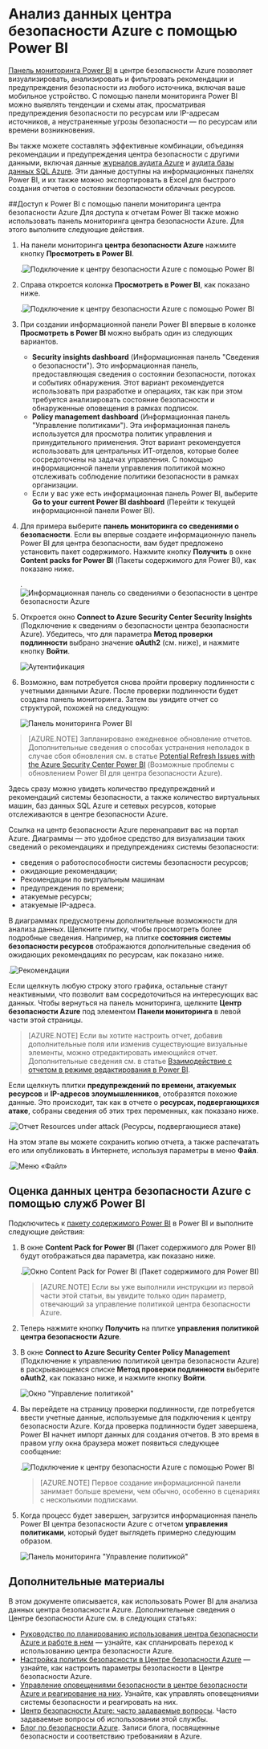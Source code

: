 <properties
   pageTitle="Анализ данных центра безопасности Azure с помощью Power BI | Microsoft Azure"
   description="Пакет содержимого центра безопасности Azure для Power BI позволяет легко обнаруживать предупреждения и рекомендации системы безопасности, а также информацию об атакуемых ресурсах и тенденциях на основе набора данных, созданного для ваших отчетов."
   services="security-center"
   documentationCenter="na"
   authors="YuriDio"
   manager="swadhwa"
   editor=""/>

<tags
   ms.service="security-center"
   ms.devlang="na"
   ms.topic="hero-article"
   ms.tgt_pltfrm="na"
   ms.workload="na"
   ms.date="09/22/2016"
   ms.author="yurid"/>

# Анализ данных центра безопасности Azure с помощью Power BI
[Панель мониторинга Power BI](http://aka.ms/azure-security-center-power-bi) в центре безопасности Azure позволяет визуализировать, анализировать и фильтровать рекомендации и предупреждения безопасности из любого источника, включая ваше мобильное устройство. С помощью панели мониторинга Power BI можно выявлять тенденции и схемы атак, просматривая предупреждения безопасности по ресурсам или IP-адресам источников, а неустраненные угрозы безопасности — по ресурсам или времени возникновения.

Вы также можете составлять эффективные комбинации, объединяя рекомендации и предупреждения центра безопасности с другими данными, включая данные [журналов аудита Azure](https://powerbi.microsoft.com/blog/monitor-azure-audit-logs-with-power-bi/) и [аудита базы данных SQL Azure](https://powerbi.microsoft.com/blog/monitor-your-azure-sql-database-auditing-activity-with-power-bi/). Эти данные доступны на информационных панелях Power BI, и их также можно экспортировать в Excel для быстрого создания отчетов о состоянии безопасности облачных ресурсов.

##Доступ к Power BI с помощью панели мониторинга центра безопасности Azure
Для доступа к отчетам Power BI также можно использовать панель мониторинга центра безопасности Azure. Для этого выполните следующие действия.

1. На панели мониторинга **центра безопасности Azure** нажмите кнопку **Просмотреть в Power BI**.

	.![Подключение к центру безопасности Azure с помощью Power BI](./media/security-center-powerbi/security-center-powerbi-fig1-new10.png)

2. Справа откроется колонка **Просмотреть в Power BI**, как показано ниже.

	.![Подключение к центру безопасности Azure с помощью Power BI](./media/security-center-powerbi/security-center-powerbi-fig1-new2.png)

3. При создании информационной панели Power BI впервые в колонке **Просмотреть в Power BI** можно выбрать один из следующих вариантов.

	- **Security insights dashboard** (Информационная панель "Сведения о безопасности"). Это информационная панель, предоставляющая сведения о состоянии безопасности, потоках и событиях обнаружения. Этот вариант рекомендуется использовать при разработке и операциях, так как при этом требуется анализировать состояние безопасности и обнаруженные оповещения в рамках подписок.
	- **Policy management dashboard** (Информационная панель "Управление политиками"). Эта информационная панель используется для просмотра политик управления и принудительного применения. Этот вариант рекомендуется использовать для центральных ИТ-отделов, которые более сосредоточены на задачах управления. С помощью информационной панели управления политикой можно отслеживать соблюдение политики безопасности в рамках организации.
	- Если у вас уже есть информационная панель Power BI, выберите **Go to your current Power BI dashboard** (Перейти к текущей информационной панели Power BI).

4. Для примера выберите **панель мониторинга со сведениями о безопасности**. Если вы впервые создаете информационную панель Power BI для центра безопасности, вам будет предложено установить пакет содержимого. Нажмите кнопку **Получить** в окне **Content packs for Power BI** (Пакеты содержимого для Power BI), как показано ниже.

	.![Информационная панель со сведениями о безопасности в центре безопасности Azure](./media/security-center-powerbi/security-center-powerbi-fig1-new3.png)

5. Откроется окно **Connect to Azure Security Center Security Insights** (Подключение к сведениям о безопасности центра безопасности Azure). Убедитесь, что для параметра **Метод проверки подлинности** выбрано значение **oAuth2** (см. ниже), и нажмите кнопку **Войти**.
	
	![Аутентификация](./media/security-center-powerbi/security-center-powerbi-fig1-new4.png)

6. Возможно, вам потребуется снова пройти проверку подлинности с учетными данными Azure. После проверки подлинности будет создана панель мониторинга. Затем вы увидите отчет со структурой, похожей на следующую:

	![Панель мониторинга Power BI](./media/security-center-powerbi/security-center-powerbi-fig1-new5.png)


> [AZURE.NOTE] Запланировано ежедневное обновление отчетов. Дополнительные сведения о способах устранения неполадок в случае сбоя обновления см. в статье [Potential Refresh Issues with the Azure Security Center Power BI](https://blogs.msdn.microsoft.com/azuresecurity/2016/04/07/azure-security-center-power-bi-refresh-fails/) (Возможные проблемы с обновлением Power BI для центра безопасности Azure).

Здесь сразу можно увидеть количество предупреждений и рекомендаций системы безопасности, а также количество виртуальных машин, баз данных SQL Azure и сетевых ресурсов, которые отслеживаются в центре безопасности Azure.

Ссылка на центр безопасности Azure перенаправит вас на портал Azure. Диаграммы — это удобное средство для визуализации таких сведений о рекомендациях и предупреждениях системы безопасности:

- сведения о работоспособности системы безопасности ресурсов;
- ожидающие рекомендации;
- Рекомендации по виртуальным машинам
- предупреждения по времени;
- атакуемые ресурсы;
- атакуемые IP-адреса.

В диаграммах предусмотрены дополнительные возможности для анализа данных. Щелкните плитку, чтобы просмотреть более подробные сведения. Например, на плитке **состояния системы безопасности ресурсов** отображаются дополнительные сведения об ожидающих рекомендациях по ресурсам, как показано ниже.

.![Рекомендации](./media/security-center-powerbi/security-center-powerbi-fig1-new6.png)

Если щелкнуть любую строку этого графика, остальные станут неактивными, что позволит вам сосредоточиться на интересующих вас данных. Чтобы вернуться на панель мониторинга, щелкните **Центр безопасности Azure** под элементом **Панели мониторинга** в левой части этой страницы.

> [AZURE.NOTE] Если вы хотите настроить отчет, добавив дополнительные поля или изменив существующие визуальные элементы, можно отредактировать имеющийся отчет. Дополнительные сведения см. в статье [Взаимодействие с отчетом в режиме редактирования в Power BI](https://powerbi.microsoft.com/documentation/powerbi-service-interact-with-a-report-in-editing-view/).

Если щелкнуть плитки **предупреждений по времени, атакуемых ресурсов** и **IP-адресов злоумышленников**, отобразятся похожие данные. Это происходит, так как в отчете о **ресурсах, подвергающихся атаке**, собраны сведения об этих трех переменных, как показано ниже.

.![Отчет Resources under attack (Ресурсы, подвергающиеся атаке)](./media/security-center-powerbi/security-center-powerbi-fig1-new7.png)

На этом этапе вы можете сохранить копию отчета, а также распечатать его или опубликовать в Интернете, используя параметры в меню **Файл**.

.![Меню «Файл»](./media/security-center-powerbi/security-center-powerbi-fig8.png)

## Оценка данных центра безопасности Azure с помощью служб Power BI

Подключитесь к [пакету содержимого Power BI](https://msit.powerbi.com/groups/me/getdata/services) в Power BI и выполните следующие действия:

1. В окне **Content Pack for Power BI** (Пакет содержимого для Power BI) будут отображаться два параметра, как показано ниже.

	.![Окно Content Pack for Power BI (Пакет содержимого для Power BI)](./media/security-center-powerbi/security-center-powerbi-fig1-new.png)

	>[AZURE.NOTE] Если вы уже выполнили инструкции из первой части этой статьи, вы увидите только один параметр, отвечающий за управление политикой центра безопасности Azure.

2. Теперь нажмите кнопку **Получить** на плитке **управления политикой центра безопасности Azure**.

3. В окне **Connect to Azure Security Center Policy Management** (Подключение к управлению политикой центра безопасности Azure) в раскрывающемся списке **Метод проверки подлинности** выберите **oAuth2**, как показано ниже, и нажмите кнопку **Войти**.

	![Окно "Управление политикой"](./media/security-center-powerbi/security-center-powerbi-fig1-new8.png)

4. Вы перейдете на страницу проверки подлинности, где потребуется ввести учетные данные, используемые для подключения к центру безопасности Azure. Когда проверка подлинности будет завершена, Power BI начнет импорт данных для создания отчетов. В это время в правом углу окна браузера может появиться следующее сообщение:

	.![Подключение к центру безопасности Azure с помощью Power BI](./media/security-center-powerbi/security-center-powerbi-fig4.png)

	>[AZURE.NOTE] Первое создание информационной панели занимает больше времени, чем обычно, особенно в сценариях с несколькими подписками.

5. Когда процесс будет завершен, загрузится информационная панель Power BI центра безопасности Azure с отчетом **управления политиками**, который будет выглядеть примерно следующим образом.

	![Панель мониторинга "Управление политикой"](./media/security-center-powerbi/security-center-powerbi-fig1-new9.png)

## Дополнительные материалы
В этом документе описывается, как использовать Power BI для анализа данных центра безопасности Azure. Дополнительные сведения о Центре безопасности Azure см. в следующих статьях:

- [Руководство по планированию использования центра безопасности Azure и работе в нем](security-center-planning-and-operations-guide.md) — узнайте, как спланировать переход к использованию центра безопасности Azure.
- [Настройка политик безопасности в Центре безопасности Azure](security-center-policies.md) — узнайте, как настроить параметры безопасности в Центре безопасности Azure.
- [Управление оповещениями безопасности в центре безопасности Azure и реагирование на них](security-center-managing-and-responding-alerts.md). Узнайте, как управлять оповещениями системы безопасности и реагировать на них.
- [Центр безопасности Azure: часто задаваемые вопросы](security-center-faq.md). Часто задаваемые вопросы об использовании этой службы.
- [Блог по безопасности Azure](http://blogs.msdn.com/b/azuresecurity/). Записи блога, посвященные безопасности и соответствию требованиям в Azure.

<!---HONumber=AcomDC_0928_2016-->